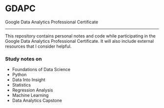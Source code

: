 # GDAPC
Google Data Analytics Professional Certificate
* * *
This repository contains personal notes and code while participating in the Google Data Analytics Professional Certificate. It will also include external resources that I consider helpful.

### Study notes on

- Foundations of Data Science 
- Python
- Data Into Insight
- Statistics
- Regression Analysis
- Machine Learning
- Data Analytics Capstone
	


